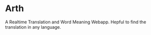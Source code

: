 # Arth
A Realtime Translation and Word Meaning Webapp.
Hepful to find the translation in any language.
